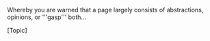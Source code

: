 Whereby you are warned that a page largely consists of abstractions, opinions, or '''gasp''' both...

[Topic]
